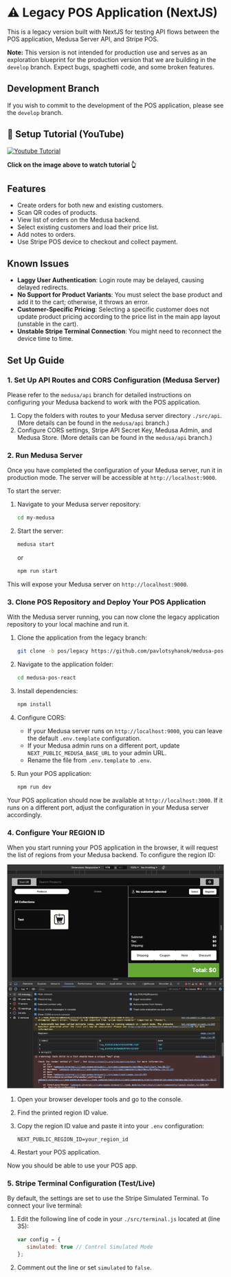 # ⚠️ Legacy POS Application (NextJS)

This is a legacy version built with NextJS for testing API flows between the POS application, Medusa Server API, and Stripe POS.

**Note:** This version is not intended for production use and serves as an exploration blueprint for the production version that we are building in the `develop` branch. Expect bugs, spaghetti code, and some broken features.

## Development Branch

If you wish to commit to the development of the POS application, please see the `develop` branch.

## 📼 Setup Tutorial (YouTube)

[![Youtube Tutorial](https://img.youtube.com/vi/RuhzsSNI0u8/0.jpg)](https://www.youtube.com/watch?v=RuhzsSNI0u8)

**Click on the image above to watch tutorial 👆**


## Features

- Create orders for both new and existing customers.
- Scan QR codes of products.
- View list of orders on the Medusa backend.
- Select existing customers and load their price list.
- Add notes to orders.
- Use Stripe POS device to checkout and collect payment.

## Known Issues

- **Laggy User Authentication**: Login route may be delayed, causing delayed redirects.
- **No Support for Product Variants**: You must select the base product and add it to the cart; otherwise, it throws an error.
- **Customer-Specific Pricing**: Selecting a specific customer does not update product pricing according to the price list in the main app layout (unstable in the cart).
- **Unstable Stripe Terminal Connection**: You might need to reconnect the device time to time.

## Set Up Guide

### 1. Set Up API Routes and CORS Configuration (Medusa Server)

Please refer to the `medusa/api` branch for detailed instructions on configuring your Medusa backend to work with the POS application.

1. Copy the folders with routes to your Medusa server directory `./src/api`. (More details can be found in the `medusa/api` branch.)
2. Configure CORS settings, Stripe API Secret Key, Medusa Admin, and Medusa Store. (More details can be found in the `medusa/api` branch.)

### 2. Run Medusa Server

Once you have completed the configuration of your Medusa server, run it in production mode. The server will be accessible at `http://localhost:9000`.

To start the server:

1. Navigate to your Medusa server repository:

   ```sh
   cd my-medusa
   ```
2. Start the server:

   ```sh
   medusa start
   ```

   or

   ```sh
   npm run start
   ```

This will expose your Medusa server on `http://localhost:9000`.

### 3. Clone POS Repository and Deploy Your POS Application

With the Medusa server running, you can now clone the legacy application repository to your local machine and run it.

1. Clone the application from the legacy branch:

   ```sh
   git clone -b pos/legacy https://github.com/pavlotsyhanok/medusa-pos-react.git
   ```
2. Navigate to the application folder:

   ```sh
   cd medusa-pos-react
   ```
3. Install dependencies:

   ```sh
   npm install
   ```
4. Configure CORS:

   - If your Medusa server runs on `http://localhost:9000`, you can leave the default `.env.template` configuration.
   - If your Medusa admin runs on a different port, update `NEXT_PUBLIC_MEDUSA_BASE_URL` to your admin URL.
   - Rename the file from `.env.template` to `.env`.
5. Run your POS application:

   ```sh
   npm run dev
   ```

Your POS application should now be available at `http://localhost:3000`. If it runs on a different port, adjust the configuration in your Medusa server accordingly.

### 4. Configure Your REGION ID

When you start running your POS application in the browser, it will request the list of regions from your Medusa backend. To configure the region ID:

<img src="./public/region_id.jpg" alt="Region ID" width="600" height="auo">

1. Open your browser developer tools and go to the console.
2. Find the printed region ID value.
3. Copy the region ID value and paste it into your `.env` configuration:

   ```env
   NEXT_PUBLIC_REGION_ID=your_region_id
   ```
4. Restart your POS application.

Now you should be able to use your POS app.

### 5. Stripe Terminal Configuration (Test/Live)

By default, the settings are set to use the Stripe Simulated Terminal. To connect your live terminal:

1. Edit the following line of code in your `./src/terminal.js` located at (line 35):

   ```javascript
   var config = {
      simulated: true // Control Simulated Mode
   };
   ```
2. Comment out the line or set `simulated` to `false`.
